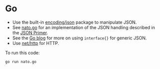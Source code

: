 # Go

* Use the built-in [encoding/json] package to manipulate JSON.
* See [nato.go](./nato.go) for an implementation of the JSON handling
  described in the [JSON Primer].
* See the [Go blog] for more on using `interface{}` for generic JSON.
* Use [net/http] for HTTP.

To run this code:

```bash
go run nato.go
```

[encoding/json]: https://golang.org/pkg/encoding/json/
[JSON Primer]: ../1-json-primer.md
[Go blog]: https://blog.golang.org/json-and-go#TOC_4.
[net/http]: https://golang.org/pkg/net/http/
